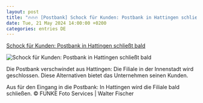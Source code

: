 ```yaml
---
layout: post
title: "🔥🔥🔥 [Postbank] Schock für Kunden: Postbank in Hattingen schließt bald"
date: Tue, 21 May 2024 14:00:00 +0200
categories: entries DE
---
```

[Schock für Kunden: Postbank in Hattingen schließt bald](https://www.waz.de/staedte/hattingen/article242393152/Schock-fuer-Kunden-Postbank-in-Hattingen-schliesst-bald.html)

![Schock für Kunden: Postbank in Hattingen schließt bald](https://img.sparknews.funkemedien.de/242393150/242393150_1716370921_v16_9_1600.jpeg)

Die Postbank verschwindet aus Hattingen: Die Filiale in der Innenstadt wird geschlossen. Diese Alternativen bietet das Unternehmen seinen Kunden.

Aus für den Eingang in die Postbank: In Hattingen wird die Filiale bald schließen. © FUNKE Foto Services | Walter Fischer

